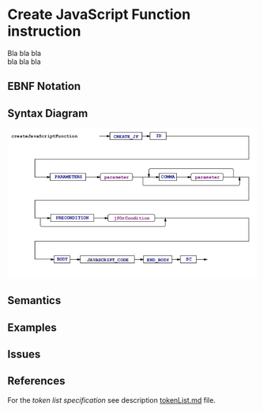 # Create JavaScript Function instruction

Bla bla bla  
bla bla bla


## EBNF Notation


## Syntax Diagram
![Create JavaScript Function instruction Syntax!](/languageSpecification/assets/rules/createJavaScriptFunction.png "Create JavaScript Function Syntax Diagram") 


## Semantics


## Examples


## Issues


## References
For the *token list specification* see description [tokenList.md](/languageSpecification/tokenList.md) file.
